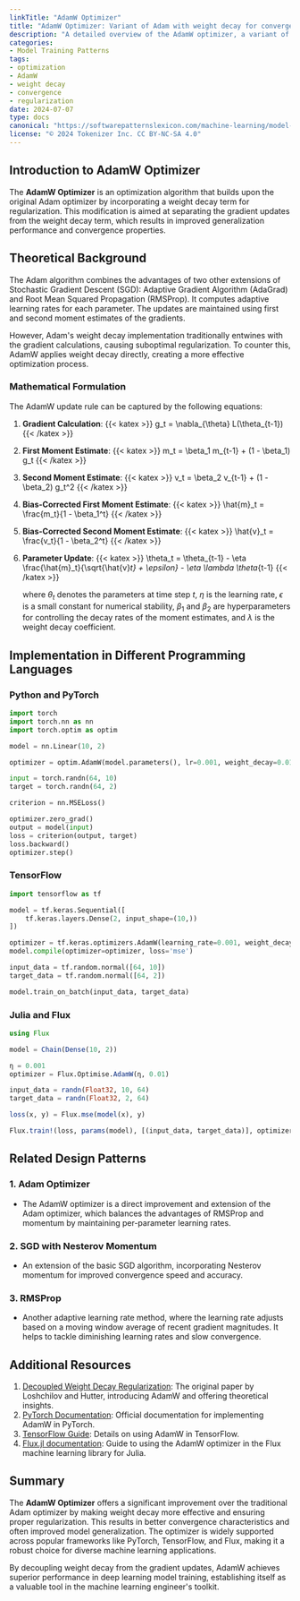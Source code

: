 ```yaml
---
linkTitle: "AdamW Optimizer"
title: "AdamW Optimizer: Variant of Adam with weight decay for convergence improvement"
description: "A detailed overview of the AdamW optimizer, a variant of the Adam optimizer that includes weight decay for improved convergence and regularization."
categories:
- Model Training Patterns
tags:
- optimization
- AdamW
- weight decay
- convergence
- regularization
date: 2024-07-07
type: docs
canonical: "https://softwarepatternslexicon.com/machine-learning/model-training-patterns/specialized-optimization-techniques/adamw-optimizer"
license: "© 2024 Tokenizer Inc. CC BY-NC-SA 4.0"
---
```


## Introduction to AdamW Optimizer

The **AdamW Optimizer** is an optimization algorithm that builds upon the original Adam optimizer by incorporating a weight decay term for regularization. This modification is aimed at separating the gradient updates from the weight decay term, which results in improved generalization performance and convergence properties. 

## Theoretical Background

The Adam algorithm combines the advantages of two other extensions of Stochastic Gradient Descent (SGD): Adaptive Gradient Algorithm (AdaGrad) and Root Mean Squared Propagation (RMSProp). It computes adaptive learning rates for each parameter. The updates are maintained using first and second moment estimates of the gradients.

However, Adam's weight decay implementation traditionally entwines with the gradient calculations, causing suboptimal regularization. To counter this, AdamW applies weight decay directly, creating a more effective optimization process.

### Mathematical Formulation

The AdamW update rule can be captured by the following equations:

1. **Gradient Calculation**:
   {{< katex >}}
   g_t = \nabla_{\theta} L(\theta_{t-1})
   {{< /katex >}}
   
2. **First Moment Estimate**:
   {{< katex >}}
   m_t = \beta_1 m_{t-1} + (1 - \beta_1) g_t
   {{< /katex >}}
   
3. **Second Moment Estimate**:
   {{< katex >}}
   v_t = \beta_2 v_{t-1} + (1 - \beta_2) g_t^2
   {{< /katex >}}
   
4. **Bias-Corrected First Moment Estimate**:
   {{< katex >}}
   \hat{m}_t = \frac{m_t}{1 - \beta_1^t}
   {{< /katex >}}
   
5. **Bias-Corrected Second Moment Estimate**:
   {{< katex >}}
   \hat{v}_t = \frac{v_t}{1 - \beta_2^t}
   {{< /katex >}}
   
6. **Parameter Update**:
   {{< katex >}}
   \theta_t = \theta_{t-1} - \eta \frac{\hat{m}_t}{\sqrt{\hat{v}_t} + \epsilon} - \eta \lambda \theta_{t-1}
   {{< /katex >}}
   
   where $\theta_t$ denotes the parameters at time step $t$, $\eta$ is the learning rate, $\epsilon$ is a small constant for numerical stability, $\beta_1$ and $\beta_2$ are hyperparameters for controlling the decay rates of the moment estimates, and $\lambda$ is the weight decay coefficient.

## Implementation in Different Programming Languages

### Python and PyTorch

```python
import torch
import torch.nn as nn
import torch.optim as optim

model = nn.Linear(10, 2)

optimizer = optim.AdamW(model.parameters(), lr=0.001, weight_decay=0.01)

input = torch.randn(64, 10)
target = torch.randn(64, 2)

criterion = nn.MSELoss()

optimizer.zero_grad()
output = model(input)
loss = criterion(output, target)
loss.backward()
optimizer.step()
```

### TensorFlow

```python
import tensorflow as tf

model = tf.keras.Sequential([
    tf.keras.layers.Dense(2, input_shape=(10,))
])

optimizer = tf.keras.optimizers.AdamW(learning_rate=0.001, weight_decay=0.01)
model.compile(optimizer=optimizer, loss='mse')

input_data = tf.random.normal([64, 10])
target_data = tf.random.normal([64, 2])

model.train_on_batch(input_data, target_data)
```

### Julia and Flux

```julia
using Flux

model = Chain(Dense(10, 2))

η = 0.001
optimizer = Flux.Optimise.AdamW(η, 0.01)

input_data = randn(Float32, 10, 64)
target_data = randn(Float32, 2, 64)

loss(x, y) = Flux.mse(model(x), y)

Flux.train!(loss, params(model), [(input_data, target_data)], optimizer)
```

## Related Design Patterns

### 1. **Adam Optimizer**
   - The AdamW optimizer is a direct improvement and extension of the Adam optimizer, which balances the advantages of RMSProp and momentum by maintaining per-parameter learning rates.

### 2. **SGD with Nesterov Momentum**
   - An extension of the basic SGD algorithm, incorporating Nesterov momentum for improved convergence speed and accuracy.

### 3. **RMSProp**
   - Another adaptive learning rate method, where the learning rate adjusts based on a moving window average of recent gradient magnitudes. It helps to tackle diminishing learning rates and slow convergence.

## Additional Resources

1. [Decoupled Weight Decay Regularization](https://arxiv.org/abs/1711.05101): The original paper by Loshchilov and Hutter, introducing AdamW and offering theoretical insights.
2. [PyTorch Documentation](https://pytorch.org/docs/stable/optim.html): Official documentation for implementing AdamW in PyTorch.
3. [TensorFlow Guide](https://www.tensorflow.org/api_docs/python/tf/keras/optimizers/AdamW): Details on using AdamW in TensorFlow.
4. [Flux.jl documentation](https://fluxml.ai/Flux.jl/stable/): Guide to using the AdamW optimizer in the Flux machine learning library for Julia.

## Summary

The **AdamW Optimizer** offers a significant improvement over the traditional Adam optimizer by making weight decay more effective and ensuring proper regularization. This results in better convergence characteristics and often improved model generalization. The optimizer is widely supported across popular frameworks like PyTorch, TensorFlow, and Flux, making it a robust choice for diverse machine learning applications.

By decoupling weight decay from the gradient updates, AdamW achieves superior performance in deep learning model training, establishing itself as a valuable tool in the machine learning engineer's toolkit.
